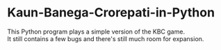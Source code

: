 # Kaun-Banega-Crorepati-in-Python
This Python program plays a simple version of the KBC game.
<br>
It still contains a few bugs and there's still much room for expansion.
